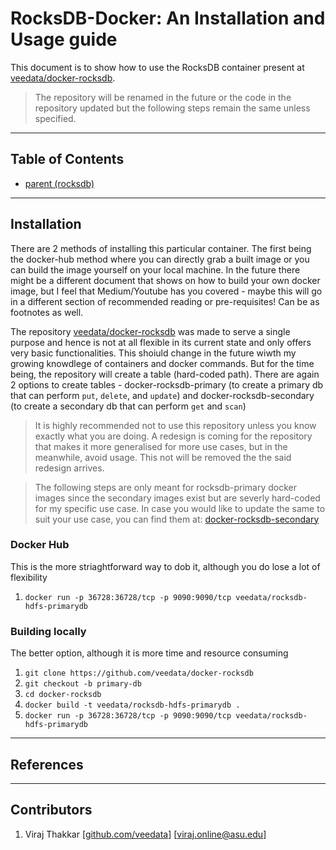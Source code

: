 <!-- Document under construction - needs a lot of work -->

# RocksDB-Docker: An Installation and Usage guide

This document is to show how to use the RocksDB container present at [veedata/docker-rocksdb](https://github.com/veedata/docker-rocksdb). 

> The repository will be renamed in the future or the code in the repository updated but the following steps remain the same unless specified.

---

## Table of Contents

+ [parent (rocksdb)](./../RocksDB/)

----

<!-- Maybe a pre-requisite section will be really helpful - so, if someone needs to know a concept, just link it in the pre-req section and they can read up on it -->
<!-- For example: the pre-reqs for this will be - basic working knowledge fo docker commands, what is containerization, what is rocksdb -->


<!-- Section to be removed in the future -->
## Installation
There are 2 methods of installing this particular container. The first being the docker-hub method where you can directly grab a built image or you can build the image yourself on your local machine. In the future there might be a different document that shows on how to build your own docker image, but I feel that Medium/Youtube has you covered - maybe this will go in a different section of recommended reading or pre-requisites! Can be as footnotes as well.

The repository [veedata/docker-rocksdb](https://github.com/veedata/docker-rocksdb) was made to serve a single purpose and hence is not at all flexible in its current state and only offers very basic functionalities. This shoiuld change in the future wiwth my growing knowdlege of containers and docker commands. But for the time being, the repository will create a table (hard-coded path). There are again 2 options to create tables - docker-rocksdb-primary (to create a primary db that can perform `put`, `delete`, and `update`) and docker-rocksdb-secondary (to create a secondary db that can perform `get` and `scan`)

> It is highly recommended not to use this repository unless you know exactly what you are doing. A redesign is coming for the repository that makes it more generalised for more use cases, but in the meanwhile, avoid usage. This not will be removed the the said redesign arrives. 

> The following steps are only meant for rocksdb-primary docker images since the secondary images exist but are severly hard-coded for my specific use case. In case you would like to update the same to suit your use case, you can find them at: [docker-rocksdb-secondary](https://github.com/veedata/docker-rocksdb/tree/secondary-db) 

### Docker Hub
This is the more striaghtforward way to dob it, although you do lose a lot of flexibility
1. `docker run -p 36728:36728/tcp -p 9090:9090/tcp veedata/rocksdb-hdfs-primarydb`

### Building locally
<!-- To Do -->
The better option, although it is more time and resource consuming
1. `git clone https://github.com/veedata/docker-rocksdb`
2. `git checkout -b primary-db`
3. `cd docker-rocksdb`
4. `docker build -t veedata/rocksdb-hdfs-primarydb .`
5. `docker run -p 36728:36728/tcp -p 9090:9090/tcp veedata/rocksdb-hdfs-primarydb`

---

## References

<!-- To Do -->

---

## Contributors
1. Viraj Thakkar [[github.com/veedata](https://github.com/veedata)] [[viraj.online@asu.edu](mailto:viraj.online@asu.edu)]